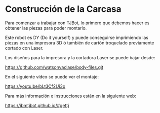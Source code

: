 
# Construcción de la Carcasa

Para comenzar a trabajar con TJBot, lo primero que debemos hacer es obtener las piezas para poder montarlo.


Este robot es DY (Do it yourself) y puede conseguirse imprimiendo las piezas en una impresora 3D ó también de cartón troquelado previamente cortado con Laser.

Los diseños para la impresora y la cortadora Laser se puede bajar desde:

https://github.com/watsonvaclase/body-files.git

En el siguiente vídeo se puede ver el montaje:

https://youtu.be/bLt3Cf2Ui3o

Para más información e instrucciones están en la siguiente web:

<a href="https://ibmtjbot.github.io/#gettj">https://ibmtjbot.github.io/#gettj</a>



